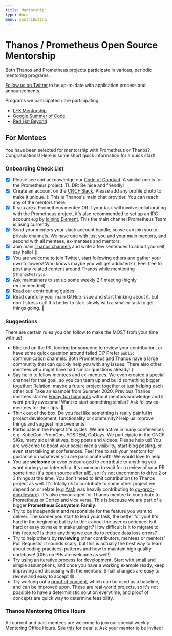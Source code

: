 ```yaml
---
title: Mentorship
type: docs
menu: contributing
---
```


# Thanos / Prometheus Open Source Mentorship

Both Thanos and Prometheus projects participate in various, periodic mentoring programs.

[Follow us on Twitter](https://thanos.io/tip/contributing/community.md/#twitter) to be up-to-date with application process and announcements.

Programs we participated / are participating:

- [LFX Mentorship](https://github.com/cncf/mentoring/tree/master/lfx-mentorship)
- [Google Summer of Code](https://github.com/cncf/mentoring/tree/master/summerofcode)
- [Red Hat Beyond](https://research.redhat.com/blog/2020/05/24/open-source-development-course-and-devops-methodology/)

## For Mentees

You have been selected for mentorship with Prometheus or Thanos? Congratulations! Here is some short quick information for a quick start!

### Onboarding Check List

- [x] Please see and acknowledge our [Code of Conduct](https://thanos.io/tip/contributing/code_of_conduct.md/). A similar one is for the Prometheus project. TL;DR: Be nice and friendly!
- [x] Create an account on the [CNCF Slack](https://slack.cncf.io/). Please add any profile photo to make it unique. (: This is Thanos's main
      chat provider. You can reach any of the mentors there.
- [x] If you are a Prometheus mentee OR if your task will involve collaborating with the Prometheus project, it's also recommended to set up an IRC account e.g by [joining Element](https://prometheus.io/community/). This
      the main channel Prometheus Team is using currently.
- [x] Send your mentors your slack account handle, so we can join you to private channels. We have one with just you and your main mentors, and second with all mentees, ex-mentees and mentors.
- [x] Join main [Thanos channels](https://thanos.io/tip/contributing/community.md/#slack) and write a few sentences to about yourself, say hello! 💜
- [x] You are welcome to join Twitter, start following others and gather your own followers! Who knows maybe you will get addicted? (: Feel free to post any
      related content around Thanos while mentioning `@ThanosMetrics`.
- [x] Ask maintainers to set up some weekly 2:1 meeting (highly recommended).
- [x] Read our [contributing guides](https://thanos.io/tip/contributing/contributing.md/)
- [x] Read carefully your main GitHub issue and start thinking about it, but don't stress out! It's better to start slowly with a smaller task to get things going. 🚀

### Suggestions

There are certain rules you can follow to make the MOST from your time with us!

- Blocked on the PR, looking for someone to review your contribution, or have some quick question around failed CI? Prefer `public` communication channels.
  Both Prometheus and Thanos have a large community that can quickly help you with any issues. There also other mentees who might have had similar questions already! (:
- Say hello to fellow mentees and ex-mentees. We even created a special channel for that goal, so you can team up and build something bigger together: Relation, maybe a future project together or just helping each other out!
  Take an example from Summer 2020. Previous Thanos mentees started [Friday fun hangouts](https://twitter.com/bwplotka/status/1270016551664488451) without mentors knowledge and it went pretty awesome! Want to start something similar? Ask fellow ex-mentees for their tips. 🤗
- Think out of the box. Do you feel like something is really painful in project development, functionality or community? Help us improve things and suggest improvements!
- Participate in the Project life cycles. We are active in many conferences e.g. KubeCon, PromCon, FOSDEM, GoDays. We participate in the CNCF SIGs, many side initiatives,
  blog posts and videos. Please help us! You are welcome to boost your social media visibility, start blog posting, or even start talking at conferences.
  Feel free to ask your mentors for guidance on whatever you are passionate with! We would love to help.
- You are **welcome** or even encouraged to contribute to anything you want during your internship. It's common to wait for a review of your PR some time (it's open source after all!),
  so it's not uncommon to drive 2 or 3 things at the time. You don't need to limit contributions to Thanos project as well.
  It's totally ok to contribute to some other project we depend on or relate (e.g [Yash](https://twitter.com/yashrsharma44) was heavily contributing to [go-grpc-middleware](https://github.com/grpc-ecosystem/go-grpc-middleware)).
  It's also encouraged for Thanos mentee to contribute to Prometheus or Cortex and vice versa. This is because we are part of a bigger **Prometheus Ecosystem Family**.
- Try to be independent and responsible for the feature you want to deliver. The sooner you start to lead your task, the better for you! It's hard in the beginning but try to think about the user experience.
  Is it hard or easy to make mistake using it? How difficult is it to migrate to this feature? Is there anything we can do to reduce data loss errors?
- Try to help others by **reviewing** other contributors, mentees or mentors' Pull Requests! It sounds scary, but this is actually the best way to learn about coding practices, patterns and how to maintain high quality codebase! (GIFs on PRs are welcome as well!)
- Try using an [iterative process for development](https://en.wikipedia.org/wiki/Iterative_and_incremental_development). Start with small and simple assumptions, and once you have a working example ready, keep improving and discusing with the mentors. Small changes are easy to review and easy to accept 😄.
- Try working out a [proof of concept](https://en.wikipedia.org/wiki/Proof_of_concept), which can be used as a baseline, and can be improved upon. These are real-world projects, so it's not possible to have a deterministic solution everytime, and proof of concepts are quick way to determine feasibility.

### Thanos Mentoring Office Hours

All current and past mentees are welcome to join our special weekly Mentoring Office Hours. See [this](https://www.bwplotka.dev/2020/thanos-mentoring-office-hours/) for details.
Ask your mentor to be invited!
